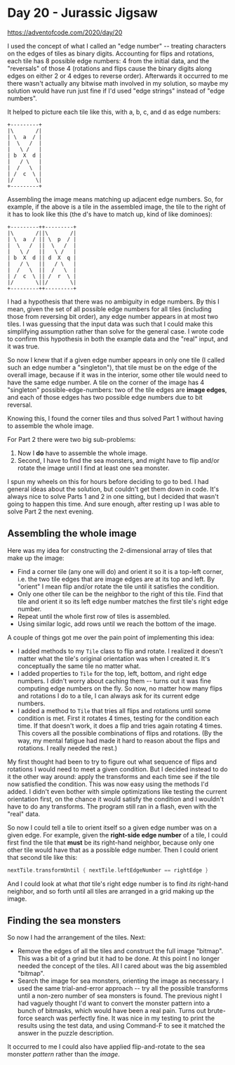 # Day 20 - Jurassic Jigsaw

<https://adventofcode.com/2020/day/20>

I used the concept of what I called an "edge number" -- treating characters on the edges of tiles as binary digits.  Accounting for flips and rotations, each tile has 8 possible edge numbers: 4 from the initial data, and the "reversals" of those 4 (rotations and flips cause the binary digits along edges on either 2 or 4 edges to reverse order).  Afterwards it occurred to me there wasn't actually any bitwise math involved in my solution, so maybe my solution would have run just fine if I'd used "edge strings" instead of "edge numbers".

It helped to picture each tile like this, with a, b, c, and d as edge numbers:

```text
+---------+
|\       /|
| \  a  / |
|  \   /  |
|   \ /   |
| b  X  d |
|   / \   |
|  /   \  |
| /  c  \ |
|/       \|
+---------+
```

Assembling the image means matching up adjacent edge numbers.  So, for example, if the above is a tile in the assembled image, the tile to the right of it has to look like this (the d's have to match up, kind of like dominoes):

```text
+---------++---------+
|\       /||\       /|
| \  a  / || \  p  / |
|  \   /  ||  \   /  |
|   \ /   ||   \ /   |
| b  X  d || d  X  q |
|   / \   ||   / \   |
|  /   \  ||  /   \  |
| /  c  \ || /  r  \ |
|/       \||/       \|
+---------++---------+
```

I had a hypothesis that there was no ambiguity in edge numbers.  By this I mean, given the set of all possible edge numbers for all tiles (including those from reversing bit order), any edge number appears in at most two tiles.  I was guessing that the input data was such that I could make this simplifying assumption rather than solve for the general case.  I wrote code to confirm this hypothesis in both the example data and the "real" input, and it was true.

So now I knew that if a given edge number appears in only one tile (I called such an edge number a "singleton"), that tile must be on the edge of the overall image, because if it was in the interior, some other tile would need to have the same edge number.   A tile on the corner of the image has 4 "singleton" possible-edge-numbers: two of the tile edges are **image edges**, and each of those edges has two possible edge numbers due to bit reversal.

Knowing this, I found the corner tiles and thus solved Part 1 without having to assemble the whole image.

For Part 2 there were two big sub-problems:

1. Now I **do** have to assemble the whole image.
2. Second, I have to find the sea monsters, and might have to flip and/or rotate the image until I find at least one sea monster.

I spun my wheels on this for hours before deciding to go to bed.  I had general ideas about the solution, but couldn't get them down in code.  It's always nice to solve Parts 1 and 2 in one sitting, but I decided that wasn't going to happen this time.  And sure enough, after resting up I was able to solve Part 2 the next evening.


## Assembling the whole image

Here was my idea for constructing the 2-dimensional array of tiles that make up the image:

- Find a corner tile (any one will do) and orient it so it is a top-left corner, i.e. the two tile edges that are image edges are at its top and left.  By "orient" I mean flip and/or rotate the tile until it satisfies the condition.
- Only one other tile can be the neighbor to the right of this tile.  Find that tile and orient it so its left edge number matches the first tile's right edge number.
- Repeat until the whole first row of tiles is assembled.
- Using similar logic, add rows until we reach the bottom of the image.

A couple of things got me over the pain point of implementing this idea:

- I added methods to my `Tile` class to flip and rotate.  I realized it doesn't matter what the tile's original orientation was when I created it.  It's conceptually the same tile no matter what.
- I added properties to `Tile` for the top, left, bottom, and right edge numbers.  I didn't worry about caching them -- turns out it was fine computing edge numbers on the fly.  So now, no matter how many flips and rotations I do to a tile, I can always ask for its current edge numbers.
- I added a method to `Tile` that tries all flips and rotations until some condition is met.  First it rotates 4 times, testing for the condition each time.  If that doesn't work, it does a flip and tries again rotating 4 times.  This covers all the possible combinations of flips and rotations.  (By the way, my mental fatigue had made it hard to reason about the flips and rotations.  I really needed the rest.)

My first thought had been to try to figure out what sequence of flips and rotations I would need to meet a given condition.  But I decided instead to do it the other way around: apply the transforms and each time see if the tile now satisfied the condition.  This was now easy using the methods I'd added.  I didn't even bother with simple optimizations like testing the current orientation first, on the chance it would satisfy the condition and I wouldn't have to do any transforms.  The program still ran in a flash, even with the "real" data.

So now I could tell a tile to orient itself so a given edge number was on a given edge.  For example, given the **right-side edge number** of a tile, I could first find the tile that **must** be its right-hand neighbor, because only one other tile would have that as a possible edge number.  Then I could orient that second tile like this:

```objective-c
nextTile.transformUntil { nextTile.leftEdgeNumber == rightEdge }
```

And I could look at what *that* tile's right edge number is to find *its* right-hand neighbor, and so forth until all tiles are arranged in a grid making up the image.


## Finding the sea monsters

So now I had the arrangement of the tiles.  Next:

- Remove the edges of all the tiles and construct the full image "bitmap".  This was a bit of a grind but it had to be done.  At this point I no longer needed the concept of the tiles.  All I cared about was the big assembled "bitmap".
- Search the image for sea monsters, orienting the image as necessary.  I used the same trial-and-error approach -- try all the possible transforms until a non-zero number of sea monsters is found.  The previous night I had vaguely thought I'd want to convert the monster pattern into a bunch of bitmasks, which would have been a real pain.  Turns out brute-force search was perfectly fine.  It was nice in my testing to print the results using the test data, and using Command-F to see it matched the answer in the puzzle description.

It occurred to me I could also have applied flip-and-rotate to the sea monster *pattern* rather than the *image*.


